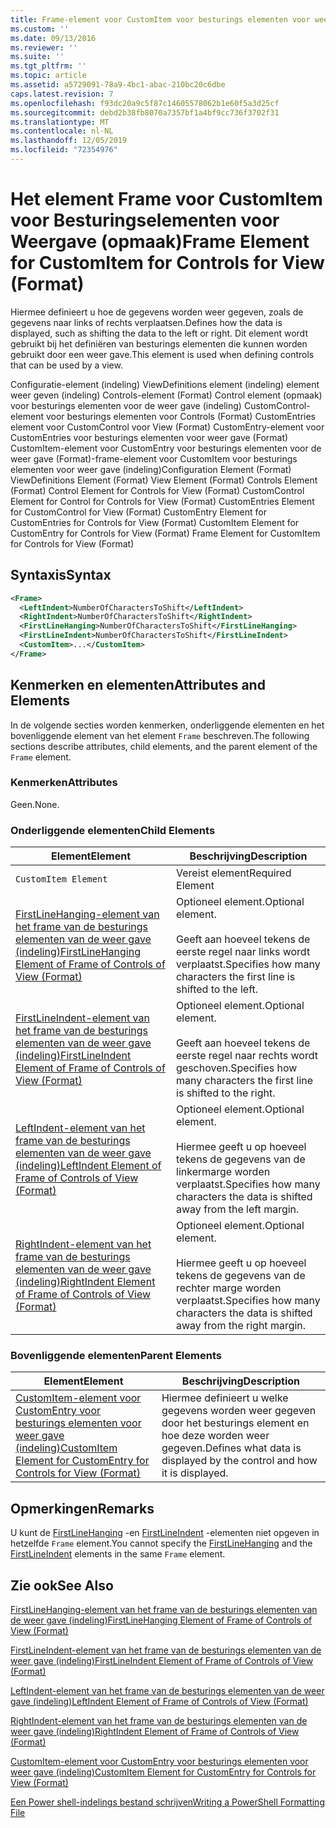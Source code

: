 ```yaml
---
title: Frame-element voor CustomItem voor besturings elementen voor weer gave (indeling) | Microsoft Docs
ms.custom: ''
ms.date: 09/13/2016
ms.reviewer: ''
ms.suite: ''
ms.tgt_pltfrm: ''
ms.topic: article
ms.assetid: a5729091-78a9-4bc1-abac-210bc20c6dbe
caps.latest.revision: 7
ms.openlocfilehash: f93dc20a9c5f87c14605578062b1e60f5a3d25cf
ms.sourcegitcommit: debd2b38fb8070a7357bf1a4bf9cc736f3702f31
ms.translationtype: MT
ms.contentlocale: nl-NL
ms.lasthandoff: 12/05/2019
ms.locfileid: "72354976"
---
```

# <a name="frame-element-for-customitem-for-controls-for-view-format"></a><span data-ttu-id="c4b98-102">Het element Frame voor CustomItem voor Besturingselementen voor Weergave (opmaak)</span><span class="sxs-lookup"><span data-stu-id="c4b98-102">Frame Element for CustomItem for Controls for View (Format)</span></span>

<span data-ttu-id="c4b98-103">Hiermee definieert u hoe de gegevens worden weer gegeven, zoals de gegevens naar links of rechts verplaatsen.</span><span class="sxs-lookup"><span data-stu-id="c4b98-103">Defines how the data is displayed, such as shifting the data to the left or right.</span></span> <span data-ttu-id="c4b98-104">Dit element wordt gebruikt bij het definiëren van besturings elementen die kunnen worden gebruikt door een weer gave.</span><span class="sxs-lookup"><span data-stu-id="c4b98-104">This element is used when defining controls that can be used by a view.</span></span>

<span data-ttu-id="c4b98-105">Configuratie-element (indeling) ViewDefinitions element (indeling) element weer geven (indeling) Controls-element (Format) Control element (opmaak) voor besturings elementen voor de weer gave (indeling) CustomControl-element voor besturings elementen voor Controls (Format) CustomEntries element voor CustomControl voor View (Format) CustomEntry-element voor CustomEntries voor besturings elementen voor weer gave (Format) CustomItem-element voor CustomEntry voor besturings elementen voor de weer gave (Format)-frame-element voor CustomItem voor besturings elementen voor weer gave (indeling)</span><span class="sxs-lookup"><span data-stu-id="c4b98-105">Configuration Element (Format) ViewDefinitions Element (Format) View Element (Format) Controls Element (Format) Control Element for Controls for View (Format) CustomControl Element for Control for Controls for View (Format) CustomEntries Element for CustomControl for View (Format) CustomEntry Element for CustomEntries for Controls for View (Format) CustomItem Element for CustomEntry for Controls for View (Format) Frame Element for CustomItem for Controls for View (Format)</span></span>

## <a name="syntax"></a><span data-ttu-id="c4b98-106">Syntaxis</span><span class="sxs-lookup"><span data-stu-id="c4b98-106">Syntax</span></span>

```xml
<Frame>
  <LeftIndent>NumberOfCharactersToShift</LeftIndent>
  <RightIndent>NumberOfCharactersToShift</RightIndent>
  <FirstLineHanging>NumberOfCharactersToShift</FirstLineHanging>
  <FirstLineIndent>NumberOfCharactersToShift</FirstLineIndent>
  <CustomItem>...</CustomItem>
</Frame>
```

## <a name="attributes-and-elements"></a><span data-ttu-id="c4b98-107">Kenmerken en elementen</span><span class="sxs-lookup"><span data-stu-id="c4b98-107">Attributes and Elements</span></span>

<span data-ttu-id="c4b98-108">In de volgende secties worden kenmerken, onderliggende elementen en het bovenliggende element van het element `Frame` beschreven.</span><span class="sxs-lookup"><span data-stu-id="c4b98-108">The following sections describe attributes, child elements, and the parent element of the `Frame` element.</span></span>

### <a name="attributes"></a><span data-ttu-id="c4b98-109">Kenmerken</span><span class="sxs-lookup"><span data-stu-id="c4b98-109">Attributes</span></span>

<span data-ttu-id="c4b98-110">Geen.</span><span class="sxs-lookup"><span data-stu-id="c4b98-110">None.</span></span>

### <a name="child-elements"></a><span data-ttu-id="c4b98-111">Onderliggende elementen</span><span class="sxs-lookup"><span data-stu-id="c4b98-111">Child Elements</span></span>

|<span data-ttu-id="c4b98-112">Element</span><span class="sxs-lookup"><span data-stu-id="c4b98-112">Element</span></span>|<span data-ttu-id="c4b98-113">Beschrijving</span><span class="sxs-lookup"><span data-stu-id="c4b98-113">Description</span></span>|
|-------------|-----------------|
|`CustomItem Element`|<span data-ttu-id="c4b98-114">Vereist element</span><span class="sxs-lookup"><span data-stu-id="c4b98-114">Required Element</span></span>|
|[<span data-ttu-id="c4b98-115">FirstLineHanging-element van het frame van de besturings elementen van de weer gave (indeling)</span><span class="sxs-lookup"><span data-stu-id="c4b98-115">FirstLineHanging Element of Frame of Controls of View (Format)</span></span>](./firstlinehanging-element-for-frame-for-controls-for-view-format.md)|<span data-ttu-id="c4b98-116">Optioneel element.</span><span class="sxs-lookup"><span data-stu-id="c4b98-116">Optional element.</span></span><br /><br /> <span data-ttu-id="c4b98-117">Geeft aan hoeveel tekens de eerste regel naar links wordt verplaatst.</span><span class="sxs-lookup"><span data-stu-id="c4b98-117">Specifies how many characters the first line is shifted to the left.</span></span>|
|[<span data-ttu-id="c4b98-118">FirstLineIndent-element van het frame van de besturings elementen van de weer gave (indeling)</span><span class="sxs-lookup"><span data-stu-id="c4b98-118">FirstLineIndent Element of Frame of Controls of View (Format)</span></span>](./firstlineindent-element-for-frame-for-controls-for-view-format.md)|<span data-ttu-id="c4b98-119">Optioneel element.</span><span class="sxs-lookup"><span data-stu-id="c4b98-119">Optional element.</span></span><br /><br /> <span data-ttu-id="c4b98-120">Geeft aan hoeveel tekens de eerste regel naar rechts wordt geschoven.</span><span class="sxs-lookup"><span data-stu-id="c4b98-120">Specifies how many characters the first line is shifted to the right.</span></span>|
|[<span data-ttu-id="c4b98-121">LeftIndent-element van het frame van de besturings elementen van de weer gave (indeling)</span><span class="sxs-lookup"><span data-stu-id="c4b98-121">LeftIndent Element of Frame of Controls of View (Format)</span></span>](./leftindent-element-for-frame-for-controls-for-view-format.md)|<span data-ttu-id="c4b98-122">Optioneel element.</span><span class="sxs-lookup"><span data-stu-id="c4b98-122">Optional element.</span></span><br /><br /> <span data-ttu-id="c4b98-123">Hiermee geeft u op hoeveel tekens de gegevens van de linkermarge worden verplaatst.</span><span class="sxs-lookup"><span data-stu-id="c4b98-123">Specifies how many characters the data is shifted away from the left margin.</span></span>|
|[<span data-ttu-id="c4b98-124">RightIndent-element van het frame van de besturings elementen van de weer gave (indeling)</span><span class="sxs-lookup"><span data-stu-id="c4b98-124">RightIndent Element of Frame of Controls of View (Format)</span></span>](./rightindent-element-for-frame-for-controls-for-view-format.md)|<span data-ttu-id="c4b98-125">Optioneel element.</span><span class="sxs-lookup"><span data-stu-id="c4b98-125">Optional element.</span></span><br /><br /> <span data-ttu-id="c4b98-126">Hiermee geeft u op hoeveel tekens de gegevens van de rechter marge worden verplaatst.</span><span class="sxs-lookup"><span data-stu-id="c4b98-126">Specifies how many characters the data is shifted away from the right margin.</span></span>|

### <a name="parent-elements"></a><span data-ttu-id="c4b98-127">Bovenliggende elementen</span><span class="sxs-lookup"><span data-stu-id="c4b98-127">Parent Elements</span></span>

|<span data-ttu-id="c4b98-128">Element</span><span class="sxs-lookup"><span data-stu-id="c4b98-128">Element</span></span>|<span data-ttu-id="c4b98-129">Beschrijving</span><span class="sxs-lookup"><span data-stu-id="c4b98-129">Description</span></span>|
|-------------|-----------------|
|[<span data-ttu-id="c4b98-130">CustomItem-element voor CustomEntry voor besturings elementen voor weer gave (indeling)</span><span class="sxs-lookup"><span data-stu-id="c4b98-130">CustomItem Element for CustomEntry for Controls for View (Format)</span></span>](./customitem-element-for-customentry-for-controls-for-view-format.md)|<span data-ttu-id="c4b98-131">Hiermee definieert u welke gegevens worden weer gegeven door het besturings element en hoe deze worden weer gegeven.</span><span class="sxs-lookup"><span data-stu-id="c4b98-131">Defines what data is displayed by the control and how it is displayed.</span></span>|

## <a name="remarks"></a><span data-ttu-id="c4b98-132">Opmerkingen</span><span class="sxs-lookup"><span data-stu-id="c4b98-132">Remarks</span></span>

<span data-ttu-id="c4b98-133">U kunt de [FirstLineHanging](./firstlinehanging-element-for-frame-for-controls-for-view-format.md) -en [FirstLineIndent](./firstlineindent-element-for-frame-for-controls-for-view-format.md) -elementen niet opgeven in hetzelfde `Frame` element.</span><span class="sxs-lookup"><span data-stu-id="c4b98-133">You cannot specify the [FirstLineHanging](./firstlinehanging-element-for-frame-for-controls-for-view-format.md) and the [FirstLineIndent](./firstlineindent-element-for-frame-for-controls-for-view-format.md) elements in the same `Frame` element.</span></span>

## <a name="see-also"></a><span data-ttu-id="c4b98-134">Zie ook</span><span class="sxs-lookup"><span data-stu-id="c4b98-134">See Also</span></span>

[<span data-ttu-id="c4b98-135">FirstLineHanging-element van het frame van de besturings elementen van de weer gave (indeling)</span><span class="sxs-lookup"><span data-stu-id="c4b98-135">FirstLineHanging Element of Frame of Controls of View (Format)</span></span>](./firstlinehanging-element-for-frame-for-controls-for-view-format.md)

[<span data-ttu-id="c4b98-136">FirstLineIndent-element van het frame van de besturings elementen van de weer gave (indeling)</span><span class="sxs-lookup"><span data-stu-id="c4b98-136">FirstLineIndent Element of Frame of Controls of View (Format)</span></span>](./firstlineindent-element-for-frame-for-controls-for-view-format.md)

[<span data-ttu-id="c4b98-137">LeftIndent-element van het frame van de besturings elementen van de weer gave (indeling)</span><span class="sxs-lookup"><span data-stu-id="c4b98-137">LeftIndent Element of Frame of Controls of View (Format)</span></span>](./leftindent-element-for-frame-for-controls-for-view-format.md)

[<span data-ttu-id="c4b98-138">RightIndent-element van het frame van de besturings elementen van de weer gave (indeling)</span><span class="sxs-lookup"><span data-stu-id="c4b98-138">RightIndent Element of Frame of Controls of View (Format)</span></span>](./rightindent-element-for-frame-for-controls-for-view-format.md)

[<span data-ttu-id="c4b98-139">CustomItem-element voor CustomEntry voor besturings elementen voor weer gave (indeling)</span><span class="sxs-lookup"><span data-stu-id="c4b98-139">CustomItem Element for CustomEntry for Controls for View (Format)</span></span>](./customitem-element-for-customentry-for-controls-for-view-format.md)

[<span data-ttu-id="c4b98-140">Een Power shell-indelings bestand schrijven</span><span class="sxs-lookup"><span data-stu-id="c4b98-140">Writing a PowerShell Formatting File</span></span>](./writing-a-powershell-formatting-file.md)
